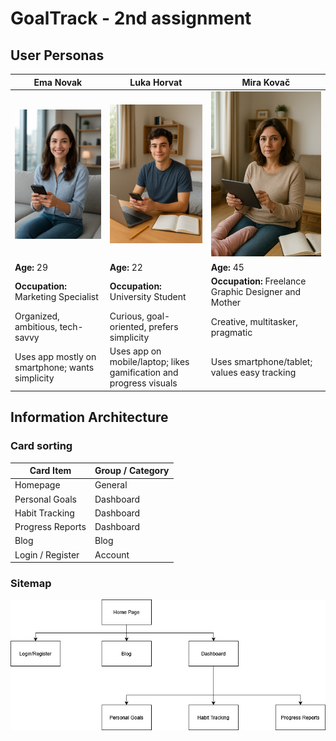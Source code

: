 # GoalTrack - 2nd assignment

## User Personas
| Ema Novak                                | Luka Horvat                              | Mira Kovač                                |
|------------------------------------------|-----------------------------------------|------------------------------------------|
| ![Ema Novak](persona1.png)        | ![Luka Horvat](persona2.png)      | ![Mira Kovač](persona3.png)         |
| **Age:** 29                             | **Age:** 22                            | **Age:** 45                             |
| **Occupation:** Marketing Specialist    | **Occupation:** University Student     | **Occupation:** Freelance Graphic Designer and Mother |
| Organized, ambitious, tech-savvy         | Curious, goal-oriented, prefers simplicity | Creative, multitasker, pragmatic         |
| Uses app mostly on smartphone; wants simplicity | Uses app on mobile/laptop; likes gamification and progress visuals | Uses smartphone/tablet; values easy tracking |

## Information Architecture

### Card sorting
| Card Item                | Group / Category       |
|--------------------------|-----------------------|
| Homepage                 | General               |
| Personal Goals           | Dashboard             |
| Habit Tracking           | Dashboard             |
| Progress Reports         | Dashboard             |
| Blog                     | Blog                  |
| Login / Register         | Account               |

### Sitemap
![sitemap](sitemap.png)